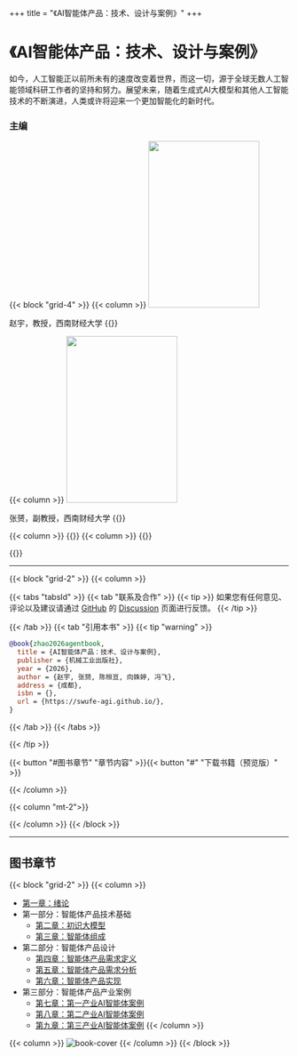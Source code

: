 +++
title = "《AI智能体产品：技术、设计与案例》"
+++

# 《AI智能体产品：技术、设计与案例》

如今，人工智能正以前所未有的速度改变着世界，而这一切，源于全球无数人工智能领域科研工作者的坚持和努力。展望未来，随着生成式AI大模型和其他人工智能技术的不断演进，人类或许将迎来一个更加智能化的新时代。

### 主编

{{< block "grid-4" >}}
{{< column >}}
<img src="/images/zhao.jpg" width="200" height="300"/>

赵宇，教授，西南财经大学
{{</column>}}

{{< column >}}
<img src="/images/zhang.png" width="200" height="300" />

张赟，副教授，西南财经大学
{{</column>}}

{{< column >}}
{{</column>}}
{{< column >}}
{{</column>}}

{{</block>}}

---

{{< block "grid-2" >}}
{{< column >}}

{{< tabs "tabsId" >}}
{{< tab "联系及合作" >}}
{{< tip >}}
如果您有任何意见、评论以及建议请通过 [GitHub](https://github.com/swufe-agi/NLP-book) 的 [Discussion](https://github.com/swufe-agi/NLP-book/discussions) 页面进行反馈。
{{< /tip >}}

{{< /tab >}}
{{< tab "引用本书" >}}
{{< tip "warning" >}}

```bibtex
@book{zhao2026agentbook,
  title = {AI智能体产品：技术、设计与案例},
  publisher = {机械工业出版社},
  year = {2026},
  author = {赵宇, 张赟, 陈桓亘, 向姝婷, 冯飞},
  address = {成都},
  isbn = {},
  url = {https://swufe-agi.github.io/},
}
```

{{< /tab >}}
{{< /tabs >}}

{{< /tip >}}


{{< button "#图书章节" "章节内容" >}}{{< button "#" "下载书籍（预览版）" >}}

{{< /column >}}

{{< column "mt-2">}}
<!-- <img src="/images/qq-group-llm.jpg" width="360" /> -->
{{< /column >}}
{{< /block >}}

---

## 图书章节

{{< block "grid-2" >}}
{{< column >}}

- [第一章：绪论](#) <a href="#"><span style="color: Tomato"><i class="fa-solid fa-file-pdf"></i></span></a> <a href="#"><span style="color: Tomato"><i class="fa-solid fa-file-powerpoint"></i></span></a>
- 第一部分：智能体产品技术基础
  - [第二章：初识大模型](#) <a href="#"><span style="color: Tomato"><i class="fa-solid fa-file-pdf"></i></span></a> <a href="#"><span style="color: Tomato"><i class="fa-solid fa-file-powerpoint"></i></span></a>
  - [第三章：智能体组成](#) <a href="#"><span style="color: Tomato"><i class="fa-solid fa-file-pdf"></i></span></a> <a href="#"><span style="color: Tomato"><i class="fa-solid fa-file-powerpoint"></i></span></a>
- 第二部分：智能体产品设计
  - [第四章：智能体产品需求定义](#) <a href="#"><span style="color: Tomato"><i class="fa-solid fa-file-pdf"></i></span></a> <a href="#"><span style="color: Tomato"><i class="fa-solid fa-file-powerpoint"></i></span></a>
  - [第五章：智能体产品需求分析](#) <a href="#"><span style="color: Tomato"><i class="fa-solid fa-file-pdf"></i></span></a> <a href="#"><span style="color: Tomato"><i class="fa-solid fa-file-powerpoint"></i></span></a>
  - [第六章：智能体产品实现](#) <a href="#"><span style="color: Tomato"><i class="fa-solid fa-file-pdf"></i></span></a> <a href="#"><span style="color: Tomato"><i class="fa-solid fa-file-powerpoint"></i></span></a>
- 第三部分：智能体产品产业案例
  - [第七章：第一产业AI智能体案例](#) <a href="#"><span style="color: Tomato"><i class="fa-solid fa-file-pdf"></i></span></a> <a href="#"><span style="color: Tomato"><i class="fa-solid fa-file-powerpoint"></i></span></a>
  - [第八章：第二产业AI智能体案例](#) <a href="#"><span style="color: Tomato"><i class="fa-solid fa-file-pdf"></i></span></a> <a href="#"><span style="color: Tomato"><i class="fa-solid fa-file-powerpoint"></i></span></a>
  - [第九章：第三产业AI智能体案例](#) <a href="#"><span style="color: Tomato"><i class="fa-solid fa-file-pdf"></i></span></a> <a href="#"><span style="color: Tomato"><i class="fa-solid fa-file-powerpoint"></i></span></a>
    {{< /column >}}

{{< column >}}
![book-cover](/images/3D-book-cover-agent2.png)
{{< /column >}}
{{< /block >}}

